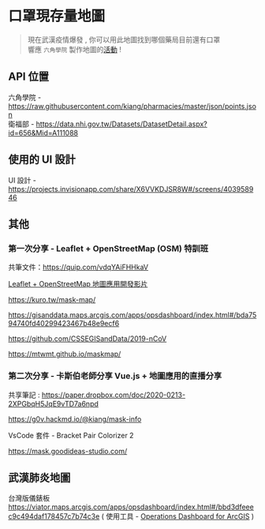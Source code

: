 # 口罩現存量地圖

> 現在武漢疫情爆發 , 你可以用此地圖找到哪個藥局目前還有口罩  
> 響應 `六角學院` 製作地圖的[活動](https://challenge.thef2e.com/news/21) ! 

## API 位置

六角學院 - https://raw.githubusercontent.com/kiang/pharmacies/master/json/points.json  
衛福部  -  https://data.nhi.gov.tw/Datasets/DatasetDetail.aspx?id=656&Mid=A111088

## 使用的 UI 設計

UI 設計 - https://projects.invisionapp.com/share/X6VVKDJSR8W#/screens/403958946 

## 其他 

### 第一次分享 - Leaflet + OpenStreetMap (OSM) 特訓班

共筆文件：https://quip.com/vdqYAiFHHkaV

[Leaflet + OpenStreetMap 地圖應用開發影片](https://youtu.be/pUizu62dlnY)

https://kuro.tw/mask-map/

https://gisanddata.maps.arcgis.com/apps/opsdashboard/index.html#/bda7594740fd40299423467b48e9ecf6     
         
https://github.com/CSSEGISandData/2019-nCoV

https://mtwmt.github.io/maskmap/


### 第二次分享 - 卡斯伯老師分享 Vue.js + 地圖應用的直播分享

共享筆記 : https://paper.dropbox.com/doc/2020-0213-2XPGbqH5JqE9vTD7a6npd

https://g0v.hackmd.io/@kiang/mask-info

VsCode 套件 - Bracket Pair Colorizer 2

https://mask.goodideas-studio.com/

## 武漢肺炎地圖 

台灣版儀錶板 https://viator.maps.arcgis.com/apps/opsdashboard/index.html#/bbd3dfeeec9c494daf178457c7b74c3e
( 使用工具 - [Operations Dashboard for ArcGIS](https://www.esriuk.com/en-gb/arcgis/products/operations-dashboard/overview) )
